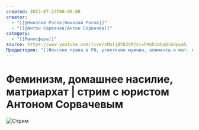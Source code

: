 ```yaml
---
created: 2023-07-24T00:00:00
creator:
  - "[[@Николай Росов|Николай Росов]]"
  - "[[@Антон Сорвачев|Антон Сорвачёв]]"
category:
  - "[[Маносфера]]"
source: https://www.youtube.com/live/sMoIjBY83VM?si=hMGhibQqQi6dpwaS
Предыстория: "[[Женские права в РФ, угнетение мужчин, алименты и мат. капитал]]"
---
```


# Феминизм, домашнее насилие, матриархат | стрим с юристом Антоном Сорвачевым

![Стрим](https://www.youtube.com/live/sMoIjBY83VM?si=hMGhibQqQi6dpwaS)